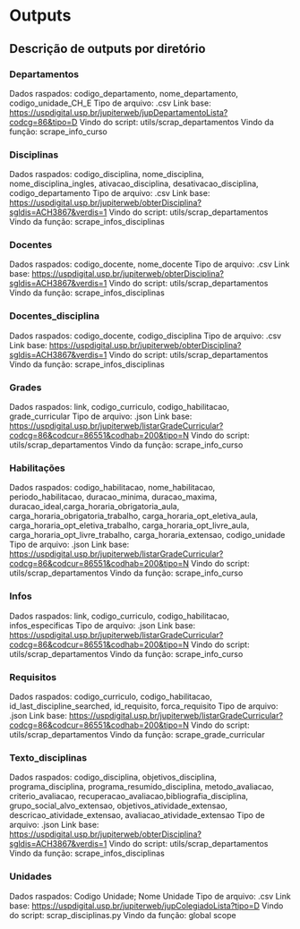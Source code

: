 # Outputs

## Descrição de outputs por diretório

### Departamentos
  Dados raspados: codigo_departamento, nome_departamento, codigo_unidade_CH_E
  Tipo de arquivo: .csv
  Link base: https://uspdigital.usp.br/jupiterweb/jupDepartamentoLista?codcg=86&tipo=D
  Vindo do script: utils/scrap_departamentos
  Vindo da função: scrape_info_curso

### Disciplinas
  Dados raspados: codigo_disciplina, nome_disciplina, nome_disciplina_ingles, ativacao_disciplina, desativacao_disciplina, codigo_departamento
  Tipo de arquivo: .csv
  Link base: https://uspdigital.usp.br/jupiterweb/obterDisciplina?sgldis=ACH3867&verdis=1
  Vindo do script: utils/scrap_departamentos
  Vindo da função: scrape_infos_disciplinas

### Docentes
  Dados raspados: codigo_docente, nome_docente
  Tipo de arquivo: .csv
  Link base: https://uspdigital.usp.br/jupiterweb/obterDisciplina?sgldis=ACH3867&verdis=1
  Vindo do script: utils/scrap_departamentos
  Vindo da função: scrape_infos_disciplinas

### Docentes_disciplina
  Dados raspados: codigo_docente, codigo_disciplina
  Tipo de arquivo: .csv
  Link base: https://uspdigital.usp.br/jupiterweb/obterDisciplina?sgldis=ACH3867&verdis=1
  Vindo do script: utils/scrap_departamentos
  Vindo da função: scrape_infos_disciplinas

### Grades
  Dados raspados: link, codigo_curriculo, codigo_habilitacao, grade_curricular
  Tipo de arquivo: .json
  Link base: https://uspdigital.usp.br/jupiterweb/listarGradeCurricular?codcg=86&codcur=86551&codhab=200&tipo=N
  Vindo do script: utils/scrap_departamentos
  Vindo da função: scrape_info_curso

### Habilitações
  Dados raspados: codigo_habilitacao, nome_habilitacao, periodo_habilitacao, duracao_minima, duracao_maxima, duracao_ideal,carga_horaria_obrigatoria_aula, carga_horaria_obrigatoria_trabalho, carga_horaria_opt_eletiva_aula, carga_horaria_opt_eletiva_trabalho, carga_horaria_opt_livre_aula, carga_horaria_opt_livre_trabalho, carga_horaria_extensao, codigo_unidade
  Tipo de arquivo: .json
  Link base: https://uspdigital.usp.br/jupiterweb/listarGradeCurricular?codcg=86&codcur=86551&codhab=200&tipo=N
  Vindo do script: utils/scrap_departamentos
  Vindo da função: scrape_info_curso

### Infos
  Dados raspados: link, codigo_curriculo, codigo_habilitacao, infos_especificas
  Tipo de arquivo: .json
  Link base: https://uspdigital.usp.br/jupiterweb/listarGradeCurricular?codcg=86&codcur=86551&codhab=200&tipo=N
  Vindo do script: utils/scrap_departamentos
  Vindo da função: scrape_info_curso

### Requisitos
  Dados raspados: codigo_curriculo, codigo_habilitacao, id_last_discipline_searched, id_requisito, forca_requisito
  Tipo de arquivo: .json
  Link base: https://uspdigital.usp.br/jupiterweb/listarGradeCurricular?codcg=86&codcur=86551&codhab=200&tipo=N
  Vindo do script: utils/scrap_departamentos
  Vindo da função: scrape_grade_curricular

### Texto_disciplinas
  Dados raspados: codigo_disciplina, objetivos_disciplina, programa_disciplina, programa_resumido_disciplina, metodo_avaliacao, criterio_avaliacao, recuperacao_avaliacao,bibliografia_disciplina, grupo_social_alvo_extensao, objetivos_atividade_extensao, descricao_atividade_extensao, avaliacao_atividade_extensao
  Tipo de arquivo: .json
  Link base: https://uspdigital.usp.br/jupiterweb/obterDisciplina?sgldis=ACH3867&verdis=1
  Vindo do script: utils/scrap_departamentos
  Vindo da função: scrape_infos_disciplinas

### Unidades
  Dados raspados: Codigo Unidade; Nome Unidade
  Tipo de arquivo: .csv
  Link base: https://uspdigital.usp.br/jupiterweb/jupColegiadoLista?tipo=D
  Vindo do script: scrap_disciplinas.py
  Vindo da função: global scope